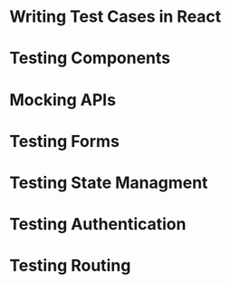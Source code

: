 # Writing Test Cases in React


# Testing Components


# Mocking APIs


# Testing Forms


# Testing State Managment


# Testing Authentication


# Testing Routing
